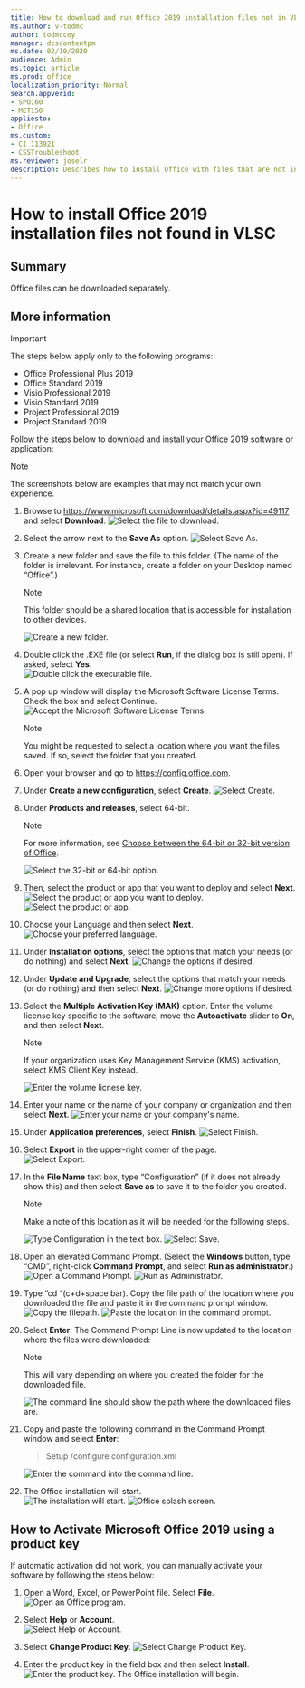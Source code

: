```yaml
---
title: How to download and run Office 2019 installation files not in VLSC
ms.author: v-todmc
author: todmccoy
manager: dcscontentpm
ms.date: 02/10/2020
audience: Admin
ms.topic: article
ms.prod: office
localization_priority: Normal
search.appverid:
- SPO160
- MET150
appliesto:
- Office
ms.custom: 
- CI 113921
- CSSTroubleshoot 
ms.reviewer: joselr
description: Describes how to install Office with files that are not in VLSC or with a product key. 
---
```


# How to install Office 2019 installation files not found in VLSC

## Summary

Office files can be downloaded separately. 

## More information

> [!IMPORTANT]
> The steps below apply only to the following programs: 
> - Office Professional Plus 2019
> - Office Standard 2019
> - Visio Professional 2019
> - Visio Standard 2019
> - Project Professional 2019
> - Project Standard 2019

Follow the steps below to download and install your Office 2019 software or application:

> [!NOTE]
> The screenshots below are examples that may not match your own experience.

1. Browse to https://www.microsoft.com/download/details.aspx?id=49117 and select **Download**.
![Select the file to download.](../media/how-to-download-install/how-to-download-install-1.png)
2. Select the arrow next to the **Save As** option.
![Select Save As. ](../media/how-to-download-install/how-to-download-install-2.png)
3. Create a new folder and save the file to this folder. (The name of the folder is irrelevant. For instance, create a folder on your Desktop named “Office”.)
    > [!NOTE]
    > This folder should be a shared location that is accessible for installation to other devices. 

   ![Create a new folder. ](../media/how-to-download-install/how-to-download-install-3.png)
4. Double click the .EXE file (or select **Run**, if the dialog box is still open). If asked, select **Yes**.<br/>
![Double click the executable file.](../media/how-to-download-install/how-to-download-install-4.png)
5. A pop up window will display the Microsoft Software License Terms. Check the box and select Continue.
![Accept the Microsoft Software License Terms.](../media/how-to-download-install/how-to-download-install-5.png)
   > [!NOTE]
   > You might be requested to select a location where you want the files saved. If so, select the folder that you created. 

6. Open your browser and go to https://config.office.com.

7. Under **Create a new configuration**, select **Create**.
![Select Create.](../media/how-to-download-install/how-to-download-install-6.png)
8. Under **Products and releases**, select 64-bit.
    > [!NOTE]
    > For more information, see [Choose between the 64-bit or 32-bit version of Office](https://nam06.safelinks.protection.outlook.com/?url=https%3A%2F%2Fsupport.office.com%2Farticle%2F2dee7807-8f95-4d0c-b5fe-6c6f49b8d261&data=02%7C01%7Cv-todmc%40microsoft.com%7C030ab528e68a485acb1108d7ba1a1d08%7C72f988bf86f141af91ab2d7cd011db47%7C1%7C0%7C637182493694076213&sdata=lH9TkVNnkRbeQhvN3Non0K0rafsMWwbxESmunbbsYOc%3D&reserved=0).

   ![Select the 32-bit or 64-bit option.](../media/how-to-download-install/how-to-download-install-7.jpg)
9. Then, select the product or app that you want to deploy and select **Next**.
![Select the product or app you want to deploy. ](../media/how-to-download-install/how-to-download-install-8.png)
![Select the product or app.](../media/how-to-download-install/how-to-download-install-9.png)
10. Choose your Language and then select **Next**.
![Choose your preferred language.](../media/how-to-download-install/how-to-download-install-10.png)
11. Under **Installation options**, select the options that match your needs (or do nothing) and select **Next**.
![Change the options if desired.](../media/how-to-download-install/how-to-download-install-11.png)
12. Under **Update and Upgrade**, select the options that match your needs (or do nothing) and then select **Next**.
![Change more options if desired.](../media/how-to-download-install/how-to-download-install-12.png)
13. Select the **Multiple Activation Key (MAK)** option. Enter the volume license key specific to the software, move the **Autoactivate** slider to **On**, and then select **Next**.
    >[!NOTE]
    > If your organization uses Key Management Service (KMS) activation, select KMS Client Key instead.

    ![Enter the volume licnese key.](../media/how-to-download-install/how-to-download-install-13.png)

14. Enter your name or the name of your company or organization and then select **Next**.
![Enter your name or your company's name.](../media/how-to-download-install/how-to-download-install-14.png)
15. Under **Application preferences**, select **Finish**.
![Select Finish. ](../media/how-to-download-install/how-to-download-install-15.png)
16. Select **Export** in the upper-right corner of the page.<br/>
![Select Export.](../media/how-to-download-install/how-to-download-install-16.png)
17. In the **File Name** text box, type “Configuration” (if it does not already show this) and then select **Save as** to save it to the folder you created.
    > [!NOTE]
    > Make a note of this location as it will be needed for the following steps. 

    ![Type Configuration in the text box.](../media/how-to-download-install/how-to-download-install-17.png)
    ![Select Save.](../media/how-to-download-install/how-to-download-install-18.png)
18. Open an elevated Command Prompt. (Select the **Windows** button, type “CMD”, right-click **Command Prompt**, and select **Run as administrator**.)<br/>
![Open a Command Prompt.](../media/how-to-download-install/how-to-download-install-19.png)
![Run as Administrator.](../media/how-to-download-install/how-to-download-install-20.png)
19. Type “cd “(c+d+space bar). Copy the file path of the location where you downloaded the file and paste it in the command prompt window.
![Copy the filepath.](../media/how-to-download-install/how-to-download-install-21.png)
![Paste the location in the command prompt.](../media/how-to-download-install/how-to-download-install-22.png)
20. Select **Enter**. The Command Prompt Line is now updated to the location where the files were downloaded:
    > [!NOTE]
    > This will vary depending on where you created the folder for the downloaded file.

    ![The command line should show the path where the downloaded files are. ](../media/how-to-download-install/how-to-download-install-23.png)
21. Copy and paste the following command in the Command Prompt window and select **Enter**:

    > Setup /configure configuration.xml

    ![Enter the command into the command line.](../media/how-to-download-install/how-to-download-install-24.png)

22. The Office installation will start.<br/>
![The installation will start. ](../media/how-to-download-install/how-to-download-install-25.png)
![Office splash screen.](../media/how-to-download-install/how-to-download-install-26.png)
 


## How to Activate Microsoft Office 2019 using a product key

If automatic activation did not work, you can manually activate your software by following the steps below:

1. Open a Word, Excel, or PowerPoint file. Select **File**. 
![Open an Office program.](../media/how-to-download-install/how-to-download-install-27.png)
 
2. Select **Help** or **Account**. <br/>
![Select Help or Account.](../media/how-to-download-install/how-to-download-install-28.png)
3. Select **Change Product Key**. 
![Select Change Product Key.](../media/how-to-download-install/how-to-download-install-29.png)
4. Enter the product key in the field box and then select **Install**.<br/>
![Enter the product key.](../media/how-to-download-install/how-to-download-install-30.png)
The Office installation will begin. 
